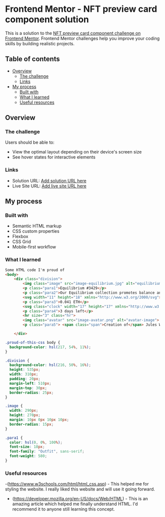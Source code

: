 # Frontend Mentor - NFT preview card component solution

This is a solution to the [NFT preview card component challenge on Frontend Mentor](https://www.frontendmentor.io/challenges/nft-preview-card-component-SbdUL_w0U). Frontend Mentor challenges help you improve your coding skills by building realistic projects.

## Table of contents

- [Overview](#overview)
  - [The challenge](#the-challenge)
  - [Links](#links)
- [My process](#my-process)
  - [Built with](#built-with)
  - [What I learned](#what-i-learned)
  - [Useful resources](#useful-resources)

## Overview

### The challenge

Users should be able to:

- View the optimal layout depending on their device's screen size
- See hover states for interactive elements

### Links

- Solution URL: [Add solution URL here](https://your-solution-url.com)
- Live Site URL: [Add live site URL here](https://your-live-site-url.com)

## My process

### Built with

- Semantic HTML markup
- CSS custom properties
- Flexbox
- CSS Grid
- Mobile-first workflow

### What I learned

```html
Some HTML code I'm proud of
<body>
    <div class="division">
        <img class="image" src="image-equilibrium.jpg" alt="equilibrium-image">
        <p class="para1">Equilibrium #3429</p>
        <p class="para2">Our Equilibrium collection promotes balance and calm.</p>
        <svg width="11" height="18" xmlns="http://www.w3.org/2000/svg"><path d="M11 10.216 5.5 18 0 10.216l5.5 3.263 5.5-3.262ZM5.5 0l5.496 9.169L5.5 12.43 0 9.17 5.5 0Z"fill="#00FFF8" /></svg>
        <p class="para3">0.041 ETH</p>
        <svg class="clock" width="17" height="17" xmlns="http://www.w3.org/2000/svg"><path d="M8.305 2.007a6.667 6.667 0 1 0 0 13.334 6.667 6.667 0 0 0 0-13.334Zm2.667 7.334H8.305a.667.667 0 0 1-.667-.667V6.007a.667.667 0 0 1 1.334 0v2h2a.667.667 0 0 1 0 1.334Z" fill="#8BACD9" /></svg>
        <p class="para4">3 days left</p>
        <hr size="3" class="hr">
        <img class="avatar" src="image-avatar.png" alt="avatar-image">
        <p class="para5"> <span class="span">Creation of</span> Jules Wyvern</p>

    </div>
```

```css
.proud-of-this-css body {
  background-color: hsl(217, 54%, 11%);
}

.division {
  background-color: hsl(216, 50%, 16%);
  height: 535px;
  width: 310px;
  padding: 20px;
  margin-left: 510px;
  margin-top: 30px;
  border-radius: 25px;
}

.image {
  width: 290px;
  height: 270px;
  margin: 10px 0px 10px 10px;
  border-radius: 15px;
}

.para1 {
  color: hsl(0, 0%, 100%);
  font-size: 18px;
  font-family: "Outfit", sans-serif;
  font-weight: 580;
}
```

### Useful resources

-(https://www.w3schools.com/html/html_css.asp) - This helped me for styling the website. I really liked this website and will use it going forward.

- (https://developer.mozilla.org/en-US/docs/Web/HTML) - This is an amazing article which helped me finally understand HTML. I'd recommend it to anyone still learning this concept.
